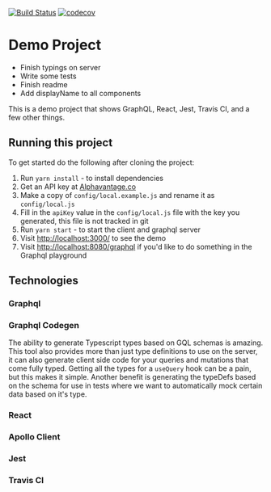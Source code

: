 [![Build Status](https://travis-ci.com/ebuchmann/demo-project.svg?branch=master)](https://travis-ci.com/ebuchmann/demo-project)
[![codecov](https://codecov.io/gh/ebuchmann/demo-project/branch/master/graph/badge.svg)](https://codecov.io/gh/ebuchmann/demo-project)

# Demo Project

- Finish typings on server
- Write some tests
- Finish readme
- Add displayName to all components

This is a demo project that shows GraphQL, React, Jest, Travis CI, and a few other things.

## Running this project

To get started do the following after cloning the project:

1. Run `yarn install` - to install dependencies
2. Get an API key at [Alphavantage.co](https://www.alphavantage.co/support/#api-key)
3. Make a copy of `config/local.example.js` and rename it as `config/local.js`
4. Fill in the `apiKey` value in the `config/local.js` file with the key you generated, this file is not tracked in git
5. Run `yarn start` - to start the client and graphql server
6. Visit [http://localhost:3000/](http://localhost:3000/) to see the demo
7. Visit [http://localhost:8080/graphql](http://localhost:8080/graphql) if you'd like to do something in the Graphql playground

## Technologies

### Graphql

### Graphql Codegen

The ability to generate Typescript types based on GQL schemas is amazing. This tool also provides more than just type definitions to use on the server, it can also generate client side code for your queries and mutations that come fully typed. Getting all the types for a `useQuery` hook can be a pain, but this makes it simple. Another benefit is generating the typeDefs based on the schema for use in tests where we want to automatically mock certain data based on it's type.

### React

### Apollo Client

### Jest

### Travis CI
